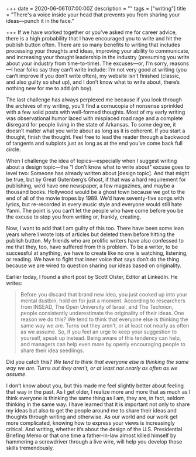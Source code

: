 +++
date = 2020-06-06T07:00:00Z
description = ""
tags = ["writing"]
title = "There's a voice inside your head that prevents you from sharing your ideas—punch it in the face."

+++
If we have worked together or you’ve asked me for career advice, there is a high probability that I have encouraged you to write and hit the publish button often. There are so many benefits to writing that includes processing your thoughts and ideas, improving your ability to communicate, and increasing your thought leadership in the industry (presuming you write about your industry from time-to-time). The excuses—or, I’m sorry, reasons—I hear folks say they can’t write include: I’m not very good at writing (you can’t improve if you don’t write often), my website isn’t finished (classic, and also guilty so shut up), and I don’t know what to write about, there’s nothing new for me to add (oh boy).

The last challenge has always perplexed me because if you look through the archives of my writing, you’ll find a cornucopia of nonsense sprinkled with a few solid posts with well-formed thoughts. Most of my early writing was observational humor laced with misplaced road rage and a complete disregard for people living in the state of Arkansas. To some degree, it doesn’t matter what you write about as long as it is coherent. If you start a thought, finish the thought. Feel free to lead the reader through a backwood of tangents and subplots just as long as at the end you’ve come back full circle.

When I challenge the idea of topics—especially when I suggest writing about a design topic—the “I don’t know what to write about” excuse goes to level two: Someone has already written about \[design topic\]. And that might be true, but by Great Gutenberg’s Ghost, if that was a hard requirement for publishing, we’d have one newspaper, a few magazines, and maybe a thousand books. Hollywood would be a ghost town because we got to the end of all of the movie tropes by 1989. We’d have seventy-five songs with lyrics, but re-recorded in every music style and everyone would still hate Yanni. The point is you can’t let the people who have come before you be the excuse to stop you from writing or, frankly, creating.

Now, I want to add that I am guilty of this too. There have been some lean years where I wrote lots of articles but deleted them before hitting the publish button. My friends who are prolific writers have also confessed to me that they, too, have suffered from this problem. To be a writer, to be successful at anything, we have to create like no one is watching, listening, or reading. We have to fight that inner voice that says don’t do the thing because we are wired to question sharing our ideas based on originality.

Earlier today, I found a short post by Scott Olster, Editor at LinkedIn. He writes:

> Before you discard that brand new idea, you just cooked up into your mental dustbin, hold on for just a moment. According to researchers from INSEAD, The Open University of Israel, and The Technion, people consistently underestimate the originality of their ideas. One reason we do this? We tend to think that everyone else is thinking the same way we are. Turns out they aren’t, or at least not nearly as often as we assume. So, if you feel an urge to keep your suggestion to yourself, speak up instead. Being aware of this tendency can help, and managers can help even more by openly encouraging people to share their idea seedlings.

Did you catch this? _We tend to think that everyone else is thinking the same way we are. Turns out they aren’t, or at least not nearly as often as we assume_.

I don’t know about you, but this made me feel slightly better about feeling that way in the past. As I get older, I realize more and more that as much as I think everyone is thinking the same thing as I am, they are, in fact, seldom thinking in the same way. I have learned that it is important not only to share my ideas but also to get the people around me to share their ideas and thoughts through writing and otherwise. As our world and our work get more complicated, knowing how to express your views is increasingly critical. And writing, whether it’s about the design of the U.S. Presidential Briefing Memo or that one time a father-in-law almost killed himself by hammering a screwdriver through a live wire, will help you develop those skills tremendously.